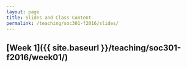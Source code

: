 ```yaml
---
layout: page
title: Slides and Class Content
permalink: /teaching/soc301-f2016/slides/
---
```



## [Week 1]({{ site.baseurl }}/teaching/soc301-f2016/week01/)
